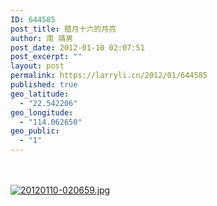 ```yaml
---
ID: 644585
post_title: 腊月十六的月亮
author: 南 靖男
post_date: 2012-01-10 02:07:51
post_excerpt: ""
layout: post
permalink: https://larryli.cn/2012/01/644585
published: true
geo_latitude:
  - "22.542206"
geo_longitude:
  - "114.062650"
geo_public:
  - "1"
---
```

<br /><br /><a href="https://larryli.cn/wp-content/uploads/2012/01/20120110-020659.jpg"><img src="https://larryli.cn/wp-content/uploads/2012/01/20120110-020659.jpg" alt="20120110-020659.jpg" class="alignnone size-full" /></a>